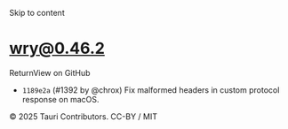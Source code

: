 Skip to content
# wry@0.46.2
ReturnView on GitHub
  * `1189e2a` (#1392 by @chrox) Fix malformed headers in custom protocol response on macOS.


© 2025 Tauri Contributors. CC-BY / MIT
